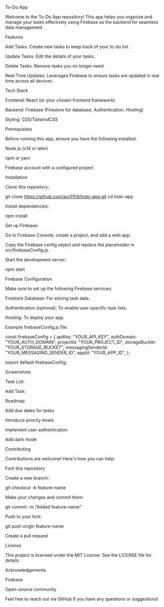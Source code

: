 To-Do App

Welcome to the To-Do App repository! This app helps you organize and manage your tasks effectively using Firebase as the backend for seamless data management.

Features

Add Tasks: Create new tasks to keep track of your to-do list.

Update Tasks: Edit the details of your tasks.

Delete Tasks: Remove tasks you no longer need.

Real-Time Updates: Leverages Firebase to ensure tasks are updated in real time across all devices.

Tech Stack

Frontend: React (or your chosen frontend framework)

Backend: Firebase (Firestore for database, Authentication, Hosting)

Styling: CSS/TailwindCSS

Prerequisites

Before running this app, ensure you have the following installed:

Node.js (v14 or later)

npm or yarn

Firebase account with a configured project

Installation

Clone this repository:

git clone https://github.com/avij1109/todo-app.git
cd todo-app

Install dependencies:

npm install

Set up Firebase:

Go to Firebase Console, create a project, and add a web app.

Copy the Firebase config object and replace the placeholder in src/firebaseConfig.js.

Start the development server:

npm start

Firebase Configuration

Make sure to set up the following Firebase services:

Firestore Database: For storing task data.

Authentication (optional): To enable user-specific task lists.

Hosting: To deploy your app.

Example firebaseConfig.js file:

const firebaseConfig = {
  apiKey: "YOUR_API_KEY",
  authDomain: "YOUR_AUTH_DOMAIN",
  projectId: "YOUR_PROJECT_ID",
  storageBucket: "YOUR_STORAGE_BUCKET",
  messagingSenderId: "YOUR_MESSAGING_SENDER_ID",
  appId: "YOUR_APP_ID",
};

export default firebaseConfig;

Screenshots

Task List: 

Add Task: 

Roadmap

Add due dates for tasks

Introduce priority levels

Implement user authentication

Add dark mode

Contributing

Contributions are welcome! Here's how you can help:

Fork this repository

Create a new branch:

git checkout -b feature-name

Make your changes and commit them:

git commit -m "Added feature-name"

Push to your fork:

git push origin feature-name

Create a pull request

License

This project is licensed under the MIT License. See the LICENSE file for details.

Acknowledgements

Firebase

Open-source community

Feel free to reach out via GitHub if you have any questions or suggestions!


